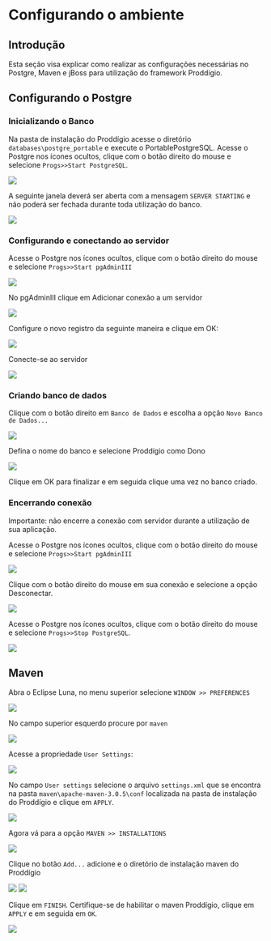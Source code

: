 # Configurando o ambiente

## Introdução
Esta seção visa explicar como realizar as configurações necessárias no Postgre, Maven e jBoss para utilização do framework Proddígio.

## Configurando o Postgre
### Inicializando o Banco

Na pasta de instalação do Proddígio acesse o diretório ``databases\postgre_portable`` e execute o PortablePostgreSQL.
Acesse o Postgre nos ícones ocultos, clique com o botão direito do mouse e selecione ``Progs>>Start PostgreSQL``.

![](imagens/configurando_o_ambiente_1.png)

A seguinte janela deverá ser aberta com a mensagem ``SERVER STARTING`` e não poderá ser fechada durante toda utilização do banco.

![](imagens/configurando_o_ambiente_2.png)

### Configurando e conectando ao servidor
Acesse o Postgre nos ícones ocultos, clique com o botão direito do mouse e selecione ``Progs>>Start pgAdminIII``

![](imagens/configurando_o_ambiente_3.png)

No pgAdminIII clique em Adicionar conexão a um servidor

![](imagens/configurando_o_ambiente_4.png)

Configure o novo registro da seguinte maneira e clique em OK:

![](imagens/configurando_o_ambiente_5.png)

Conecte-se ao servidor

![](imagens/configurando_o_ambiente_6.png)

### Criando banco de dados
Clique com o botão direito em ``Banco de Dados`` e escolha a opção ``Novo Banco de Dados...``

![](imagens/configurando_o_ambiente_7.png)

Defina o nome do banco e selecione Proddígio como Dono

![](imagens/configurando_o_ambiente_8.png)

Clique em OK para finalizar e em seguida clique uma vez no banco criado.

### Encerrando conexão

Importante: não encerre a conexão com servidor durante a utilização de sua aplicação.

Acesse o Postgre nos ícones ocultos, clique com o botão direito do mouse e selecione ``Progs>>Start pgAdminIII``

![](imagens/configurando_o_ambiente_9.png)

Clique com o botão direito do mouse em sua conexão e selecione a opção Desconectar.

![](imagens/configurando_o_ambiente_10.png)


Acesse o Postgre nos ícones ocultos, clique com o botão direito do mouse e selecione ``Progs>>Stop PostgreSQL``.

![](imagens/configurando_o_ambiente_11.png)


## Maven

Abra o Eclipse Luna, no menu superior selecione ``WINDOW >> PREFERENCES``

![](imagens/configurando_o_ambiente_12.png)

No campo superior esquerdo procure por ``maven``

![](imagens/configurando_o_ambiente_13.png)

Acesse a propriedade ``User Settings``:

![](imagens/configurando_o_ambiente_14.png)

No campo ``User settings`` selecione o arquivo ``settings.xml`` que se encontra na pasta ``maven\apache-maven-3.0.5\conf`` localizada na pasta de instalação do Proddígio e clique em ``APPLY``. 

![](imagens/configurando_o_ambiente_15.png)

Agora vá para a opção ``MAVEN >> INSTALLATIONS``

![](imagens/configurando_o_ambiente_16.png)

Clique no botão ``Add...`` adicione e o diretório de instalação maven do Proddígio 

![](imagens/configurando_o_ambiente_17.png)
![](imagens/configurando_o_ambiente_18.png)

Clique em ``FINISH``.
Certifique-se de habilitar o maven Proddígio, clique em ``APPLY`` e em seguida em ``OK``.

![](imagens/configurando_o_ambiente_19.png)